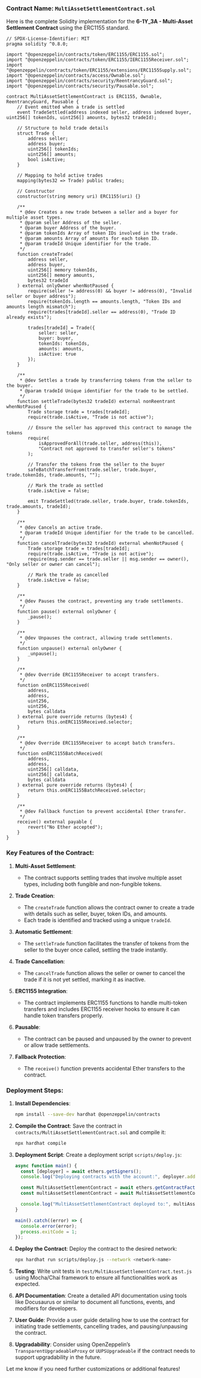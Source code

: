 ### Contract Name: `MultiAssetSettlementContract.sol`

Here is the complete Solidity implementation for the **6-1Y_3A - Multi-Asset Settlement Contract** using the ERC1155 standard.

```solidity
// SPDX-License-Identifier: MIT
pragma solidity ^0.8.0;

import "@openzeppelin/contracts/token/ERC1155/ERC1155.sol";
import "@openzeppelin/contracts/token/ERC1155/IERC1155Receiver.sol";
import "@openzeppelin/contracts/token/ERC1155/extensions/ERC1155Supply.sol";
import "@openzeppelin/contracts/access/Ownable.sol";
import "@openzeppelin/contracts/security/ReentrancyGuard.sol";
import "@openzeppelin/contracts/security/Pausable.sol";

contract MultiAssetSettlementContract is ERC1155, Ownable, ReentrancyGuard, Pausable {
    // Event emitted when a trade is settled
    event TradeSettled(address indexed seller, address indexed buyer, uint256[] tokenIds, uint256[] amounts, bytes32 tradeId);

    // Structure to hold trade details
    struct Trade {
        address seller;
        address buyer;
        uint256[] tokenIds;
        uint256[] amounts;
        bool isActive;
    }

    // Mapping to hold active trades
    mapping(bytes32 => Trade) public trades;

    // Constructor
    constructor(string memory uri) ERC1155(uri) {}

    /**
     * @dev Creates a new trade between a seller and a buyer for multiple asset types.
     * @param seller Address of the seller.
     * @param buyer Address of the buyer.
     * @param tokenIds Array of token IDs involved in the trade.
     * @param amounts Array of amounts for each token ID.
     * @param tradeId Unique identifier for the trade.
     */
    function createTrade(
        address seller,
        address buyer,
        uint256[] memory tokenIds,
        uint256[] memory amounts,
        bytes32 tradeId
    ) external onlyOwner whenNotPaused {
        require(seller != address(0) && buyer != address(0), "Invalid seller or buyer address");
        require(tokenIds.length == amounts.length, "Token IDs and amounts length mismatch");
        require(trades[tradeId].seller == address(0), "Trade ID already exists");

        trades[tradeId] = Trade({
            seller: seller,
            buyer: buyer,
            tokenIds: tokenIds,
            amounts: amounts,
            isActive: true
        });
    }

    /**
     * @dev Settles a trade by transferring tokens from the seller to the buyer.
     * @param tradeId Unique identifier for the trade to be settled.
     */
    function settleTrade(bytes32 tradeId) external nonReentrant whenNotPaused {
        Trade storage trade = trades[tradeId];
        require(trade.isActive, "Trade is not active");

        // Ensure the seller has approved this contract to manage the tokens
        require(
            isApprovedForAll(trade.seller, address(this)),
            "Contract not approved to transfer seller's tokens"
        );

        // Transfer the tokens from the seller to the buyer
        safeBatchTransferFrom(trade.seller, trade.buyer, trade.tokenIds, trade.amounts, "");

        // Mark the trade as settled
        trade.isActive = false;

        emit TradeSettled(trade.seller, trade.buyer, trade.tokenIds, trade.amounts, tradeId);
    }

    /**
     * @dev Cancels an active trade.
     * @param tradeId Unique identifier for the trade to be cancelled.
     */
    function cancelTrade(bytes32 tradeId) external whenNotPaused {
        Trade storage trade = trades[tradeId];
        require(trade.isActive, "Trade is not active");
        require(msg.sender == trade.seller || msg.sender == owner(), "Only seller or owner can cancel");

        // Mark the trade as cancelled
        trade.isActive = false;
    }

    /**
     * @dev Pauses the contract, preventing any trade settlements.
     */
    function pause() external onlyOwner {
        _pause();
    }

    /**
     * @dev Unpauses the contract, allowing trade settlements.
     */
    function unpause() external onlyOwner {
        _unpause();
    }

    /**
     * @dev Override ERC1155Receiver to accept transfers.
     */
    function onERC1155Received(
        address,
        address,
        uint256,
        uint256,
        bytes calldata
    ) external pure override returns (bytes4) {
        return this.onERC1155Received.selector;
    }

    /**
     * @dev Override ERC1155Receiver to accept batch transfers.
     */
    function onERC1155BatchReceived(
        address,
        address,
        uint256[] calldata,
        uint256[] calldata,
        bytes calldata
    ) external pure override returns (bytes4) {
        return this.onERC1155BatchReceived.selector;
    }

    /**
     * @dev Fallback function to prevent accidental Ether transfer.
     */
    receive() external payable {
        revert("No Ether accepted");
    }
}
```

### Key Features of the Contract:

1. **Multi-Asset Settlement**:
   - The contract supports settling trades that involve multiple asset types, including both fungible and non-fungible tokens.

2. **Trade Creation**:
   - The `createTrade` function allows the contract owner to create a trade with details such as seller, buyer, token IDs, and amounts.
   - Each trade is identified and tracked using a unique `tradeId`.

3. **Automatic Settlement**:
   - The `settleTrade` function facilitates the transfer of tokens from the seller to the buyer once called, settling the trade instantly.

4. **Trade Cancellation**:
   - The `cancelTrade` function allows the seller or owner to cancel the trade if it is not yet settled, marking it as inactive.

5. **ERC1155 Integration**:
   - The contract implements ERC1155 functions to handle multi-token transfers and includes ERC1155 receiver hooks to ensure it can handle token transfers properly.

6. **Pausable**:
   - The contract can be paused and unpaused by the owner to prevent or allow trade settlements.

7. **Fallback Protection**:
   - The `receive()` function prevents accidental Ether transfers to the contract.

### Deployment Steps:

1. **Install Dependencies**:
   ```bash
   npm install --save-dev hardhat @openzeppelin/contracts
   ```

2. **Compile the Contract**:
   Save the contract in `contracts/MultiAssetSettlementContract.sol` and compile it:
   ```bash
   npx hardhat compile
   ```

3. **Deployment Script**:
   Create a deployment script `scripts/deploy.js`:
   ```javascript
   async function main() {
     const [deployer] = await ethers.getSigners();
     console.log("Deploying contracts with the account:", deployer.address);

     const MultiAssetSettlementContract = await ethers.getContractFactory("MultiAssetSettlementContract");
     const multiAssetSettlementContract = await MultiAssetSettlementContract.deploy("https://api.example.com/metadata/{id}.json");

     console.log("MultiAssetSettlementContract deployed to:", multiAssetSettlementContract.address);
   }

   main().catch((error) => {
     console.error(error);
     process.exitCode = 1;
   });
   ```

4. **Deploy the Contract**:
   Deploy the contract to the desired network:
   ```bash
   npx hardhat run scripts/deploy.js --network <network-name>
   ```

5. **Testing**:
   Write unit tests in `test/MultiAssetSettlementContract.test.js` using Mocha/Chai framework to ensure all functionalities work as expected.

6. **API Documentation**:
   Create a detailed API documentation using tools like Docusaurus or similar to document all functions, events, and modifiers for developers.

7. **User Guide**:
   Provide a user guide detailing how to use the contract for initiating trade settlements, cancelling trades, and pausing/unpausing the contract.

8. **Upgradability**:
   Consider using OpenZeppelin’s `TransparentUpgradeableProxy` or `UUPSUpgradeable` if the contract needs to support upgradability in the future.

Let me know if you need further customizations or additional features!